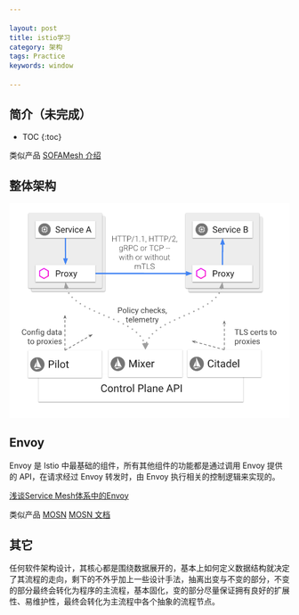 ```yaml
---

layout: post
title: istio学习
category: 架构
tags: Practice
keywords: window

---
```


## 简介（未完成）

* TOC
{:toc}

类似产品 [SOFAMesh 介绍](https://www.sofastack.tech/projects/sofa-mesh/overview/)

## 整体架构

![](/public/upload/practice/istio.png)

## Envoy

Envoy 是 Istio 中最基础的组件，所有其他组件的功能都是通过调用 Envoy 提供的 API，在请求经过 Envoy 转发时，由 Envoy 执行相关的控制逻辑来实现的。

[浅谈Service Mesh体系中的Envoy](https://yq.aliyun.com/articles/606655)

类似产品 [MOSN](https://github.com/sofastack/sofa-mosn) [MOSN 文档](https://github.com/sofastack/sofa-mosn)




## 其它

任何软件架构设计，其核心都是围绕数据展开的，基本上如何定义数据结构就决定了其流程的走向，剩下的不外乎加上一些设计手法，抽离出变与不变的部分，不变的部分最终会转化为程序的主流程，基本固化，变的部分尽量保证拥有良好的扩展性、易维护性，最终会转化为主流程中各个抽象的流程节点。

